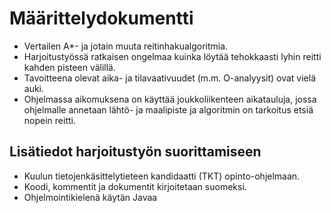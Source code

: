 # Määrittelydokumentti

* Vertailen A*- ja jotain muuta reitinhakualgoritmia.
* Harjoitustyössä ratkaisen ongelmaa kuinka löytää tehokkaasti lyhin reitti kahden pisteen välillä.
* Tavoitteena olevat aika- ja tilavaativuudet (m.m. O-analyysit) ovat vielä auki.
* Ohjelmassa aikomuksena on käyttää joukkoliikenteen aikatauluja, jossa ohjelmalle annetaan lähtö- ja maalipiste ja algoritmin on tarkoitus etsiä nopein reitti.

## Lisätiedot harjoitustyön suorittamiseen

* Kuulun tietojenkäsittelytieteen kandidaatti (TKT) opinto-ohjelmaan.
* Koodi, kommentit ja dokumentit kirjoitetaan suomeksi.
* Ohjelmointikielenä käytän Javaa
